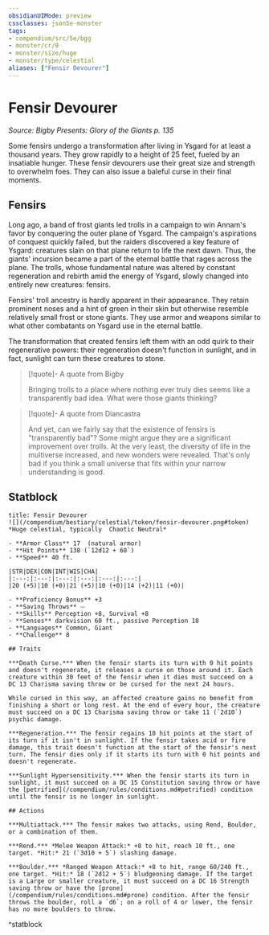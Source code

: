 ```yaml
---
obsidianUIMode: preview
cssclasses: json5e-monster
tags:
- compendium/src/5e/bgg
- monster/cr/8
- monster/size/huge
- monster/type/celestial
aliases: ["Fensir Devourer"]
---
```

# Fensir Devourer
*Source: Bigby Presents: Glory of the Giants p. 135*  

Some fensirs undergo a transformation after living in Ysgard for at least a thousand years. They grow rapidly to a height of 25 feet, fueled by an insatiable hunger. These fensir devourers use their great size and strength to overwhelm foes. They can also issue a baleful curse in their final moments.

## Fensirs

Long ago, a band of frost giants led trolls in a campaign to win Annam's favor by conquering the outer plane of Ysgard. The campaign's aspirations of conquest quickly failed, but the raiders discovered a key feature of Ysgard: creatures slain on that plane return to life the next dawn. Thus, the giants' incursion became a part of the eternal battle that rages across the plane. The trolls, whose fundamental nature was altered by constant regeneration and rebirth amid the energy of Ysgard, slowly changed into entirely new creatures: fensirs.

Fensirs' troll ancestry is hardly apparent in their appearance. They retain prominent noses and a hint of green in their skin but otherwise resemble relatively small frost or stone giants. They use armor and weapons similar to what other combatants on Ysgard use in the eternal battle.

The transformation that created fensirs left them with an odd quirk to their regenerative powers: their regeneration doesn't function in sunlight, and in fact, sunlight can turn these creatures to stone.

> [!quote]- A quote from Bigby  
> 
> Bringing trolls to a place where nothing ever truly dies seems like a transparently bad idea. What were those giants thinking?

> [!quote]- A quote from Diancastra  
> 
> And yet, can we fairly say that the existence of fensirs is "transparently bad"? Some might argue they are a significant improvement over trolls. At the very least, the diversity of life in the multiverse increased, and new wonders were revealed. That's only bad if you think a small universe that fits within your narrow understanding is good.


## Statblock

```ad-statblock
title: Fensir Devourer
![](/compendium/bestiary/celestial/token/fensir-devourer.png#token)
*Huge celestial, typically  Chaotic Neutral*

- **Armor Class** 17  (natural armor)
- **Hit Points** 138 (`12d12 + 60`)
- **Speed** 40 ft.

|STR|DEX|CON|INT|WIS|CHA|
|:---:|:---:|:---:|:---:|:---:|:---:|
|20 (+5)|10 (+0)|21 (+5)|10 (+0)|14 (+2)|11 (+0)|

- **Proficiency Bonus** +3
- **Saving Throws** ⏤
- **Skills** Perception +8, Survival +8
- **Senses** darkvision 60 ft., passive Perception 18
- **Languages** Common, Giant
- **Challenge** 8

## Traits

***Death Curse.*** When the fensir starts its turn with 0 hit points and doesn't regenerate, it releases a curse on those around it. Each creature within 30 feet of the fensir when it dies must succeed on a DC 13 Charisma saving throw or be cursed for the next 24 hours.

While cursed in this way, an affected creature gains no benefit from finishing a short or long rest. At the end of every hour, the creature must succeed on a DC 13 Charisma saving throw or take 11 (`2d10`) psychic damage.

***Regeneration.*** The fensir regains 10 hit points at the start of its turn if it isn't in sunlight. If the fensir takes acid or fire damage, this trait doesn't function at the start of the fensir's next turn. The fensir dies only if it starts its turn with 0 hit points and doesn't regenerate.

***Sunlight Hypersensitivity.*** When the fensir starts its turn in sunlight, it must succeed on a DC 15 Constitution saving throw or have the [petrified](/compendium/rules/conditions.md#petrified) condition until the fensir is no longer in sunlight.

## Actions

***Multiattack.*** The fensir makes two attacks, using Rend, Boulder, or a combination of them.

***Rend.*** *Melee Weapon Attack:* +8 to hit, reach 10 ft., one target. *Hit:* 21 (`3d10 + 5`) slashing damage.

***Boulder.*** *Ranged Weapon Attack:* +8 to hit, range 60/240 ft., one target. *Hit:* 18 (`2d12 + 5`) bludgeoning damage. If the target is a Large or smaller creature, it must succeed on a DC 16 Strength saving throw or have the [prone](/compendium/rules/conditions.md#prone) condition. After the fensir throws the boulder, roll a `d6`; on a roll of 4 or lower, the fensir has no more boulders to throw.
```
^statblock